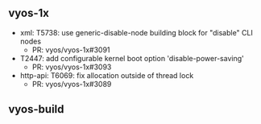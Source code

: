 ## vyos-1x
- xml: T5738: use generic-disable-node building block for "disable" CLI nodes
   - PR: vyos/vyos-1x#3091
- T2447: add configurable kernel boot option 'disable-power-saving'
   - PR: vyos/vyos-1x#3093
- http-api: T6069: fix allocation outside of thread lock
   - PR: vyos/vyos-1x#3089


## vyos-build

